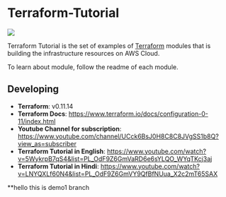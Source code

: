 # Terraform-Tutorial

![](https://github.com/easyawslearn/Terraform-Tutorial/workflows/terraform-tutorials-ci/badge.svg)

Terraform Tutorial is the set of examples of [Terraform](https://www.terraform.io/) modules that is building the infrastructure resources 
on AWS Cloud.

To learn about module, follow the readme of each module.

## Developing

- **Terraform**: v0.11.14
- **Terraform Docs**: https://www.terraform.io/docs/configuration-0-11/index.html
- **Youtube Channel for subscription**: https://www.youtube.com/channel/UCck6BsJ0H8C8C8JVgSS1b8Q?view_as=subscriber
- **Terraform Tutorial in English**: https://www.youtube.com/watch?v=5WykrpB7qS4&list=PL_OdF9Z6GmVaRD6e6sYLQO_WYqTKcj3aj
- **Terraform Tutorial in Hindi**: https://www.youtube.com/watch?v=LNYQXLf60N4&list=PL_OdF9Z6GmVY9QfBfNUua_X2c2mT65SAX

**hello this is demo1 branch
